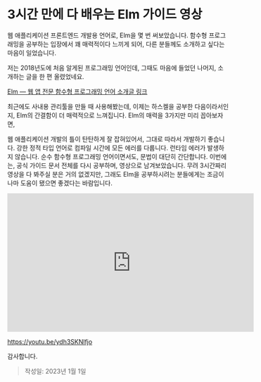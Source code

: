 # 3시간 만에 다 배우는 Elm 가이드 영상

웹 애플리케이션 프론트엔드 개발용 언어로, Elm을 몇 번 써보았습니다. 함수형 프로그래밍을 공부하는 입장에서 꽤 매력적이다 느끼게 되어, 다른 분들께도 소개하고 싶다는 마음이 일었습니다.

저는 2018년도에 처음 알게된 프로그래밍 언어인데, 그때도 마음에 들었던 나머지, 소개하는 글을 한 편 올렸었네요.

[Elm — 웹 앱 전문 함수형 프로그래밍 언어 소개글 링크](https://medium.com/happyprogrammer-in-jeju/elm-%EC%9B%B9-%EC%95%B1-%EC%A0%84%EB%AC%B8-%ED%95%A8%EC%88%98%ED%98%95-%ED%94%84%EB%A1%9C%EA%B7%B8%EB%9E%98%EB%B0%8D-%EC%96%B8%EC%96%B4-b3742303a78e)

최근에도 사내용 관리툴을 만들 때 사용해봤는데, 이제는 하스켈을 공부한 다음이라서인지, Elm의 간결함이 더 매력적으로 느껴집니다. Elm의 매력을 3가지만 미리 꼽아보자면,

웹 애플리케이션 개발의 틀이 탄탄하게 잘 잡혀있어서, 그대로 따라서 개발하기 좋습니다.
강한 정적 타입 언어로 컴파일 시간에 모든 에러를 다룹니다. 런타임 에러가 발생하지 않습니다.
순수 함수형 프로그래밍 언어이면서도, 문법이 대단히 간단합니다.
이번에는, 공식 가이드 문서 전체를 다시 공부하며, 영상으로 남겨보았습니다. 무려 3시간짜리 영상을 다 봐주실 분은 거의 없겠지만, 그래도 Elm을 공부하시려는 분들에게는 조금이나마 도움이 됐으면 좋겠다는 바람입니다.

<iframe width="560" height="315" src="https://www.youtube.com/embed/ydh3SKNlfjo" title="YouTube video player" frameborder="0" allow="accelerometer; autoplay; clipboard-write; encrypted-media; gyroscope; picture-in-picture; web-share" allowfullscreen></iframe>

<https://youtu.be/ydh3SKNlfjo>

감사합니다.

> 작성일: 2023년 1월 1일
